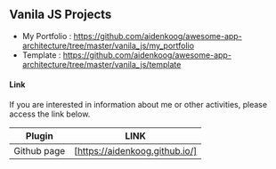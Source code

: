 ## Vanila JS Projects

- My Portfolio : https://github.com/aidenkoog/awesome-app-architecture/tree/master/vanila_js/my_portfolio
- Template : https://github.com/aidenkoog/awesome-app-architecture/tree/master/vanila_js/template

#### Link

If you are interested in information about me or other activities, please access the link below.

| Plugin      | LINK                           |
| ----------- | ------------------------------ |
| Github page | [https://aidenkoog.github.io/] |
